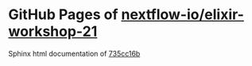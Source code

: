 GitHub Pages of [nextflow-io/elixir-workshop-21](https://github.com/nextflow-io/elixir-workshop-21.git)
===
Sphinx html documentation of [735cc16b](https://github.com/nextflow-io/elixir-workshop-21/tree/735cc16bb14502af847990f343f000a9bff9bd51)
